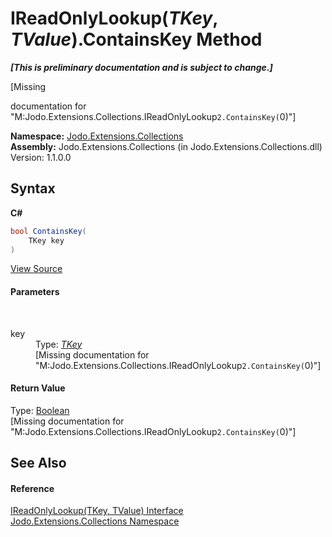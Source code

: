 # IReadOnlyLookup(*TKey*, *TValue*).ContainsKey Method 
 _**\[This is preliminary documentation and is subject to change.\]**_

\[Missing <summary> documentation for "M:Jodo.Extensions.Collections.IReadOnlyLookup`2.ContainsKey(`0)"\]

**Namespace:**&nbsp;<a href="N_Jodo_Extensions_Collections">Jodo.Extensions.Collections</a><br />**Assembly:**&nbsp;Jodo.Extensions.Collections (in Jodo.Extensions.Collections.dll) Version: 1.1.0.0

## Syntax

**C#**<br />
``` C#
bool ContainsKey(
	TKey key
)
```

<a href="https://github.com/JosephJShort/Jodo.Extensions/blob/main/src/Jodo.Extensions.Collections/IReadOnlyLookup.cs" rel="noopener noreferrer" title="View the source code">View Source</a><br />

#### Parameters
&nbsp;<dl><dt>key</dt><dd>Type: <a href="T_Jodo_Extensions_Collections_IReadOnlyLookup_2">*TKey*</a><br />\[Missing <param name="key"/> documentation for "M:Jodo.Extensions.Collections.IReadOnlyLookup`2.ContainsKey(`0)"\]</dd></dl>

#### Return Value
Type: <a href="https://docs.microsoft.com/dotnet/api/system.boolean" target="_blank" rel="noopener noreferrer">Boolean</a><br />\[Missing <returns> documentation for "M:Jodo.Extensions.Collections.IReadOnlyLookup`2.ContainsKey(`0)"\]

## See Also


#### Reference
<a href="T_Jodo_Extensions_Collections_IReadOnlyLookup_2">IReadOnlyLookup(TKey, TValue) Interface</a><br /><a href="N_Jodo_Extensions_Collections">Jodo.Extensions.Collections Namespace</a><br />